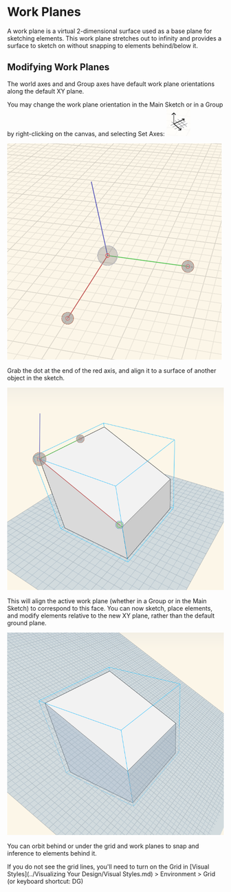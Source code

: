 # Work Planes

A work plane is a virtual 2-dimensional surface used as a base plane for sketching elements. This work plane stretches out to infinity and provides a surface to sketch on without snapping to elements behind/below it.

## Modifying Work Planes

The world axes and and Group axes have default work plane orientations along the default XY plane.

You may change the work plane orientation in the Main Sketch or in a Group by right-clicking on the canvas, and selecting Set Axes: ![](Images/GUID-D035D02F-480D-44A2-AE80-4B4FBF3A6117-low.png)

![](Images/GUID-35918BD8-0867-423B-A6E6-A4960F6D6DD8-low.png)


Grab the dot at the end of the red axis, and align it to a surface of another object in the sketch. 

![](Images/rotate-workplane-1.png)

This will align the active work plane (whether in a Group or in the Main Sketch) to correspond to this face. You can now sketch, place elements, and modify elements relative to the new XY plane, rather than the default ground plane. 

![](Images/rotate-workplane-2.png)

You can orbit behind or under the grid and work planes to snap and inference to elements behind it.

If you do not see the grid lines, you'll need to turn on the Grid in [Visual Styles](../Visualizing Your Design/Visual Styles.md) > Environment > Grid (or keyboard shortcut: DG)
